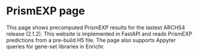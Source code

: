 # PrismEXP page
This page shows precomputed PrismEXP results for the lastest ARCHS4 release (2.1.2). This website is implemented in FastAPI and reads PrismEXP predictions from a pre-build H5 file. The page also supports Appyter queries for gene-set libraries in Enrichr.
